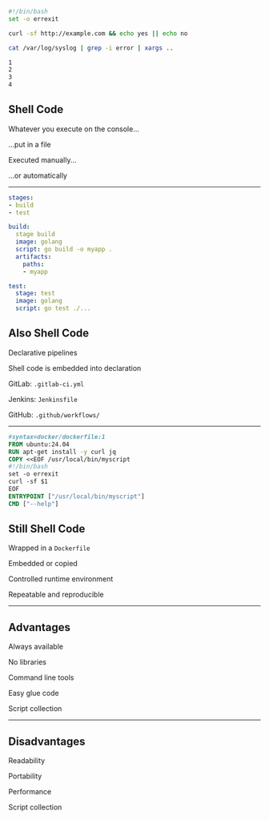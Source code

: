 ```bash
#!/bin/bash
set -o errexit

curl -sf http://example.com && echo yes || echo no

cat /var/log/syslog | grep -i error | xargs ..

1
2
3
4
```
<!-- .element: style="width: 30em; float: right;" -->

## Shell Code

Whatever you execute on the console...

...put in a file

Executed manually...

...or automatically

---

```yaml
stages:
- build
- test

build:
  stage build
  image: golang
  script: go build -o myapp .
  artifacts:
    paths:
    - myapp

test:
  stage: test
  image: golang
  script: go test ./...
```
<!-- .element: style="width: 30em; float: right;" -->

## Also Shell Code

Declarative pipelines

Shell code is embedded into declaration

GitLab: `.gitlab-ci.yml`

Jenkins: `Jenkinsfile`

GitHub: `.github/workflows/`

---

```Dockerfile
#syntax=docker/dockerfile:1
FROM ubuntu:24.04
RUN apt-get install -y curl jq
COPY <<EOF /usr/local/bin/myscript
#!/bin/bash
set -o errexit
curl -sf $1
EOF
ENTRYPOINT ["/usr/local/bin/myscript"]
CMD ["--help"]
```
<!-- .element: style="width: 30em; float: right;" -->

## Still Shell Code

Wrapped in a `Dockerfile`

Embedded or copied

Controlled runtime environment

Repeatable and reproducible

---

## Advantages

<i class="fa-duotone fa-solid fa-thumbs-up fa-4x"></i> <!-- .element: style="float: right;" -->

Always available

No libraries

Command line tools

Easy glue code

Script collection

---

## Disadvantages

<i class="fa-duotone fa-solid fa-thumbs-down fa-4x"></i> <!-- .element: style="float: right;" -->

Readability

Portability

Performance

Script collection